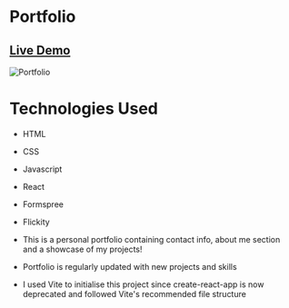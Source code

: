 # Portfolio

## [Live Demo]()

![Portfolio](./src/img/portfolio.png)

# Technologies Used

- HTML
- CSS
- Javascript
- React
- Formspree
- Flickity

- This is a personal portfolio containing contact info, about me section and a showcase of my projects!
- Portfolio is regularly updated with new projects and skills 
- I used Vite to initialise this project since create-react-app is now deprecated and followed Vite's recommended file structure